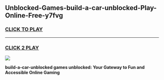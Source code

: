 
## Unblocked-Games-build-a-car-unblocked-Play-Online-Free-y7fvg
<h3>
<a href="https://premium76.site?title=build-a-car-unblocked&ref=26A">CLICK TO PLAY</a></h3>
<hr>

<h3>
<a href="https://premium76.site?title=build-a-car-unblocked&ref=26A">CLICK 2 PLAY</a>
  
</h3>

<a href="https://premium76.site?title=build-a-car-unblocked&ref=26A"><img src="https://clearcache.store/games.png"></a>


**build-a-car-unblocked games unblocked: Your Gateway to Fun and Accessible Online Gaming**
